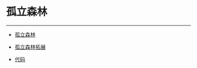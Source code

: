# 孤立森林
---

- [孤立森林](https://cs.nju.edu.cn/zhouzh/zhouzh.files/publication/icdm08b.pdf)

- [孤立森林拓展](https://arxiv.org/pdf/1811.02141.pdf)

- [代码](https://github.com/sahandha/eif)
